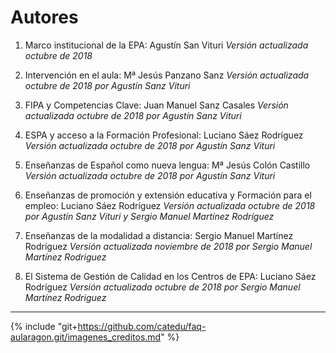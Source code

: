 # Autores

1. Marco institucional de la EPA: Agustín San Vituri
_Versión actualizada octubre de 2018_

2. Intervención en el aula: Mª Jesús Panzano Sanz
_Versión actualizada octubre de 2018 por Agustín Sanz Vituri_

3. FIPA y Competencias Clave: Juan Manuel Sanz Casales
_Versión actualizada octubre de 2018 por Agustín Sanz Vituri_

4. ESPA y acceso a la Formación Profesional: Luciano Sáez Rodríguez
_Versión actualizada octubre de 2018 por Agustín Sanz Vituri_

5. Enseñanzas de Español como nueva lengua: Mª Jesús Colón Castillo
_Versión actualizada octubre de 2018 por Agustín Sanz Vituri_

6. Enseñanzas de promoción y extensión educativa y Formación para el empleo: Luciano Sáez Rodríguez
_Versión actualizada octubre de 2018 por Agustín Sanz Vituri y Sergio Manuel Martínez Rodríguez_

7. Enseñanzas de la modalidad a distancia: Sergio Manuel Martínez Rodríguez
_Versión actualizada noviembre de 2018 por Sergio Manuel Martínez Rodriguez_

8. El Sistema de Gestión de Calidad en los Centros de EPA: Luciano Sáez Rodríguez
_Versión actualizada octubre de 2018 por Sergio Manuel Martínez Rodriguez_

<!--
{% for item in book.authors %}
Versión actualizada octubre de 2018

1. {{item.title}}: {{item.name}}

{% endfor %}
-->

___

{% include "git+https://github.com/catedu/faq-aularagon.git/imagenes_creditos.md" %}